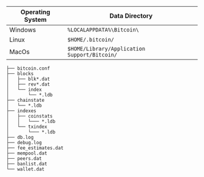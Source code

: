 ##


|   Operating System    | Data Directory                                |
|-----------------------| ----------------------------------------------|
|       Windows         | `%LOCALAPPDATA%\Bitcoin\`                     |
|       Linux           | `$HOME/.bitcoin/`                             |
|       MacOs           | `$HOME/Library/Application Support/Bitcoin/`  |

```
├── bitcoin.conf
├── blocks
│   ├── blk*.dat
│   ├── rev*.dat
│   └── index
│       └── *.ldb
├── chainstate
│   └── *.ldb
├── indexes
│   ├── coinstats
│   │   └─── *.ldb
│   └── txindex
│       └─── *.ldb
├── db.log
├── debug.log
├── fee_estimates.dat
├── mempool.dat
├── peers.dat
├── banlist.dat
└── wallet.dat
```




